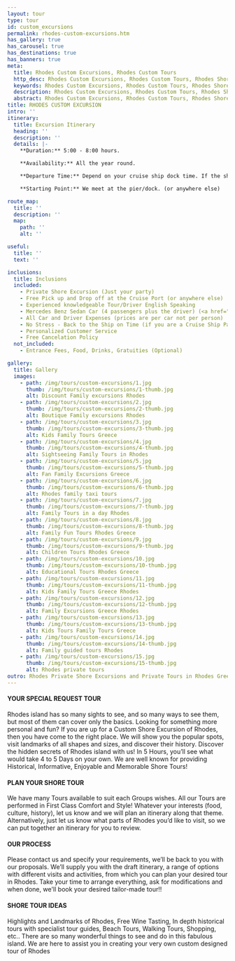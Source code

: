 ```yaml
---
layout: tour
type: tour
id: custom_excursions
permalink: rhodes-custom-excursions.htm
has_gallery: true
has_carousel: true
has_destinations: true
has_banners: true
meta:
  title: Rhodes Custom Excursions, Rhodes Custom Tours
  http_desc: Rhodes Custom Excursions, Rhodes Custom Tours, Rhodes Shore Excursions Greece
  keywords: Rhodes Custom Excursions, Rhodes Custom Tours, Rhodes Shore Excursions Greece
  description: Rhodes Custom Excursions, Rhodes Custom Tours, Rhodes Shore Excursions Greece
  abstract: Rhodes Custom Excursions, Rhodes Custom Tours, Rhodes Shore Excursions Greece
title: RHODES CUSTOM EXCURSION
intro: ''
itinerary:
  title: Excursion Itinerary
  heading: ''
  description: ''
  details: |-
    **Duration:** 5:00 - 8:00 hours.

    **Availability:** All the year round.

    **Departure Time:** Depend on your cruise ship dock time. If the ship arrives late into port, we’ll adjust our schedules, and the rental time will start from the moment you meet your driver.

    **Starting Point:** We meet at the pier/dock. (or anywhere else)

route_map:
  title: ''
  description: ''
  map:
    path: ''
    alt: ''

useful:
  title: ''
  text: ''

inclusions:
  title: Inclusions
  included:
    - Private Shore Excursion (Just your party)
    - Free Pick up and Drop off at the Cruise Port (or anywhere else)
    - Experienced knowledgeable Tour/Driver English Speaking
    - Mercedes Benz Sedan Car (4 passengers plus the driver) (<a href="groups.htm">bigger group or more room?</a>)
    - All Car and Driver Expenses (prices are per car not per person)
    - No Stress - Back to the Ship on Time (if you are a Cruise Ship Passenger)
    - Personalized Customer Service
    - Free Cancelation Policy
  not_included:
    - Entrance Fees, Food, Drinks, Gratuities (Optional)

gallery:
  title: Gallery
  images:
    - path: /img/tours/custom-excursions/1.jpg
      thumb: /img/tours/custom-excursions/1-thumb.jpg
      alt: Discount Family excursions Rhodes
    - path: /img/tours/custom-excursions/2.jpg
      thumb: /img/tours/custom-excursions/2-thumb.jpg
      alt: Boutique Family excursions Rhodes
    - path: /img/tours/custom-excursions/3.jpg
      thumb: /img/tours/custom-excursions/3-thumb.jpg
      alt: Kids Family Tours Greece
    - path: /img/tours/custom-excursions/4.jpg
      thumb: /img/tours/custom-excursions/4-thumb.jpg
      alt: Sightseeing Family Tours in Rhodes
    - path: /img/tours/custom-excursions/5.jpg
      thumb: /img/tours/custom-excursions/5-thumb.jpg
      alt: Fan Family Excursions Greece
    - path: /img/tours/custom-excursions/6.jpg
      thumb: /img/tours/custom-excursions/6-thumb.jpg
      alt: Rhodes family taxi tours
    - path: /img/tours/custom-excursions/7.jpg
      thumb: /img/tours/custom-excursions/7-thumb.jpg
      alt: Family Tours in a day Rhodes
    - path: /img/tours/custom-excursions/8.jpg
      thumb: /img/tours/custom-excursions/8-thumb.jpg
      alt: Family Fun Tours Rhodes Greece
    - path: /img/tours/custom-excursions/9.jpg
      thumb: /img/tours/custom-excursions/9-thumb.jpg
      alt: Children Tours Rhodes Greece
    - path: /img/tours/custom-excursions/10.jpg
      thumb: /img/tours/custom-excursions/10-thumb.jpg
      alt: Educational Tours Rhodes Greece
    - path: /img/tours/custom-excursions/11.jpg
      thumb: /img/tours/custom-excursions/11-thumb.jpg
      alt: Kids Family Tours Greece Rhodes
    - path: /img/tours/custom-excursions/12.jpg
      thumb: /img/tours/custom-excursions/12-thumb.jpg
      alt: Family Excursions Greece Rhodes
    - path: /img/tours/custom-excursions/13.jpg
      thumb: /img/tours/custom-excursions/13-thumb.jpg
      alt: Kids Tours Family Tours Greece
    - path: /img/tours/custom-excursions/14.jpg
      thumb: /img/tours/custom-excursions/14-thumb.jpg
      alt: Family guided tours Rhodes
    - path: /img/tours/custom-excursions/15.jpg
      thumb: /img/tours/custom-excursions/15-thumb.jpg
      alt: Rhodes private tours
outro: Rhodes Private Shore Excursions and Private Tours in Rhodes Greece
---
```

#### YOUR SPECIAL REQUEST TOUR

Rhodes island has so many sights to see, and so many ways to see them, but most of them can cover only the basics. Looking for something more personal and fun?  If you are up for a Custom Shore Excursion of Rhodes, then you have come to the right place. We will show you the popular spots, visit landmarks of all shapes and sizes, and discover their history. Discover the hidden secrets of Rhodes island with us! In 5 Hours, you’ll see what would take 4 to 5 Days on your own. We are well known for providing Historical, Informative, Enjoyable and Memorable Shore Tours! 

#### PLAN YOUR SHORE TOUR  

We have many Tours available to suit each Groups wishes. All our Tours are performed in First Class Comfort and Style!  Whatever your interests (food, culture, history), let us know and we will plan an itinerary along that theme. Alternatively, just let us know what parts of Rhodes you’d like to visit, so we can put together an itinerary for you to review.

#### OUR PROCESS

Please contact us and specify your requirements, we’ll be back to you with our proposals. We’ll supply you with the draft itinerary, a range of options with different visits and activities, from which you can plan your desired tour in Rhodes. Take your time to arrange everything, ask for modifications and when done, we'll book your desired tailor-made tour!! 

#### SHORE TOUR IDEAS

Highlights and Landmarks of Rhodes, Free Wine Tasting, In depth historical tours with specialist tour guides, Beach Tours, Walking Tours, Shopping, etc..  There are so many wonderful things to see and do in this fabulous island. We are here to assist you in creating your very own custom designed tour of Rhodes 